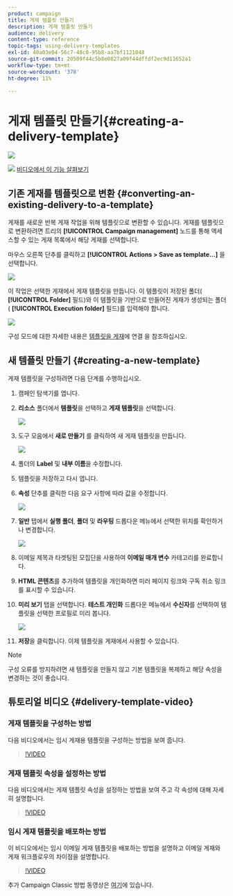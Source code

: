 ```yaml
---
product: campaign
title: 게재 템플릿 만들기
description: 게재 템플릿 만들기
audience: delivery
content-type: reference
topic-tags: using-delivery-templates
exl-id: 40a03e04-56c7-48c0-95b8-aa7bf1121048
source-git-commit: 20509f44c5b8e0827a09f44dffdf2ec9d11652a1
workflow-type: tm+mt
source-wordcount: '378'
ht-degree: 11%

---
```


# 게재 템플릿 만들기{#creating-a-delivery-template}

![](../../assets/common.svg)

![](assets/do-not-localize/how-to-video.png) [비디오에서 이 기능 살펴보기](#delivery-template-video)

## 기존 게재를 템플릿으로 변환 {#converting-an-existing-delivery-to-a-template}

게재를 새로운 반복 게재 작업을 위해 템플릿으로 변환할 수 있습니다. 게재를 템플릿으로 변환하려면 트리의 **[!UICONTROL Campaign management]** 노드를 통해 액세스할 수 있는 게재 목록에서 해당 게재를 선택합니다.

마우스 오른쪽 단추를 클릭하고 **[!UICONTROL Actions > Save as template...]** 을 선택합니다.

![](assets/s_ncs_user_campaign_save_as_scenario.png)

이 작업은 선택한 게재에서 게재 템플릿을 만듭니다. 이 템플릿이 저장된 폴더( **[!UICONTROL Folder]** 필드)와 이 템플릿을 기반으로 만들어진 게재가 생성되는 폴더( **[!UICONTROL Execution folder]** 필드)를 입력해야 합니다.

![](assets/s_ncs_user_campaign_save_as_scenario_a.png)

구성 모드에 대한 자세한 내용은 [템플릿을 게재](creating-a-delivery-from-a-template.md#linking-the-template-to-a-delivery)에 연결 을 참조하십시오.

## 새 템플릿 만들기 {#creating-a-new-template}

게재 템플릿을 구성하려면 다음 단계를 수행하십시오.

1. 캠페인 탐색기를 엽니다.
1. **리소스** 폴더에서 **템플릿**&#x200B;을 선택하고 **게재 템플릿**&#x200B;을 선택합니다.

   ![](assets/delivery_template_1.png)

1. 도구 모음에서 **새로 만들기** 를 클릭하여 새 게재 템플릿을 만듭니다.

   ![](assets/delivery_template_2.png)

1. 폴더의 **Label** 및 **내부 이름**&#x200B;을 수정합니다.
1. 템플릿을 저장하고 다시 엽니다.
1. **속성** 단추를 클릭한 다음 요구 사항에 따라 값을 수정합니다.

   ![](assets/delivery_template_3.png)

1. **일반** 탭에서 **실행 폴더**, **폴더** 및 **라우팅** 드롭다운 메뉴에서 선택한 위치를 확인하거나 변경합니다.

   ![](assets/delivery_template_4.png)

1. 이메일 제목과 타겟팅된 모집단을 사용하여 **이메일 매개 변수** 카테고리를 완료합니다.
1. **HTML 콘텐츠**&#x200B;를 추가하여 템플릿을 개인화하면 미러 페이지 링크와 구독 취소 링크를 표시할 수 있습니다.
1. **미리 보기** 탭을 선택합니다. **테스트 개인화** 드롭다운 메뉴에서 **수신자**&#x200B;를 선택하여 템플릿을 선택한 프로필로 미리 봅니다.

   ![](assets/delivery_template_5.png)

1. **저장**&#x200B;을 클릭합니다. 이제 템플릿을 게재에서 사용할 수 있습니다.

>[!NOTE]
>
>구성 오류를 방지하려면 새 템플릿을 만들지 않고 기본 템플릿을 복제하고 해당 속성을 변경하는 것이 좋습니다.

## 튜토리얼 비디오 {#delivery-template-video}

### 게재 템플릿을 구성하는 방법

다음 비디오에서는 임시 게재용 템플릿을 구성하는 방법을 보여 줍니다.

>[!VIDEO](https://video.tv.adobe.com/v/24066?quality=12)

### 게재 템플릿 속성을 설정하는 방법

다음 비디오에서는 게재 템플릿 속성을 설정하는 방법을 보여 주고 각 속성에 대해 자세히 설명합니다.

>[!VIDEO](https://video.tv.adobe.com/v/24067?quality=12)

### 임시 게재 템플릿을 배포하는 방법

이 비디오에서는 임시 이메일 게재 템플릿을 배포하는 방법을 설명하고 이메일 게재와 게재 워크플로우의 차이점을 설명합니다.

>[!VIDEO](https://video.tv.adobe.com/v/24065?quality=12)

추가 Campaign Classic 방법 동영상은 [여기](https://experienceleague.adobe.com/docs/campaign-classic-learn/tutorials/overview.html?lang=ko)에 있습니다.
